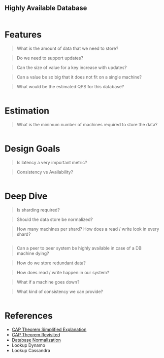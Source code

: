 ## Highly Available Database

<img src="../images/highly-available-database-1.png" alt="">

Features
========

> What is the amount of data that we need to store?

> Do we need to support updates?

> Can the size of value for a key increase with updates?

> Can a value be so big that it does not fit on a single machine?

> What would be the estimated QPS for this database?

<img src="../images/highly-available-database-2.png" alt="">


Estimation
==========

> What is the minimum number of machines required to store the data?

<img src="../images/highly-available-database-3.png" alt="">

Design Goals
============

> Is latency a very important metric?

> Consistency vs Availability?

<img src="../images/highly-available-database-4.png" alt="">

Deep Dive
=========

> Is sharding required?

> Should the data store be normalized?

> How many machines per shard? How does a read / write look in every shard?

<img src="../images/highly-available-database-5.png" alt="">

> Can a peer to peer system be highly available in case of a DB machine dying?

> How do we store redundant data?

> How does read / write happen in our system?

> What if a machine goes down?

> What kind of consistency we can provide?

<img src="../images/highly-available-database-6.png" alt="">



References
==========
* [CAP Theorem Simplified Explanation](http://ksat.me/a-plain-english-introduction-to-cap-theorem/)
* [CAP Theorem Revisited](http://robertgreiner.com/2014/08/cap-theorem-revisited/)
* [Database Normalization](http://www.studytonight.com/dbms/database-normalization.php)
* Lookup Dynamo
* Lookup Cassandra